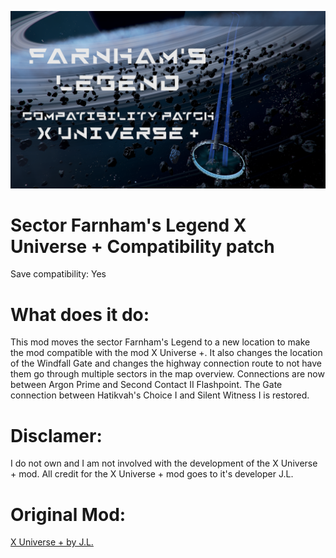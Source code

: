 ![Alt text](preview.png?raw=true "Title")

# Sector Farnham's Legend X Universe + Compatibility patch
Save compatibility: Yes

# What does it do:
This mod moves the sector Farnham's Legend to a new location to make the mod compatible with the mod X Universe +. It also changes the location of the Windfall Gate and changes the highway connection route to not have them go through multiple sectors in the map overview. Connections are now between Argon Prime and Second Contact II Flashpoint. The Gate connection between Hatikvah's Choice I and Silent Witness I is restored.

# Disclamer:
I do not own and I am not involved with the development of the X Universe + mod. All credit for the X Universe + mod goes to it's developer J.L.

# Original Mod:

[X Universe + by J.L.](https://steamcommunity.com/sharedfiles/filedetails/?id=1780035703)
